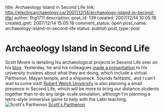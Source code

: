 title: Archaeology Island in Second Life
link: http://electricarchaeology.ca/2007/12/14/archaeology-island-in-second-life/
author: fhg1711
description: 
post_id: 139
created: 2007/12/14 10:05:18
created_gmt: 2007/12/14 15:05:18
comment_status: open
post_name: archaeology-island-in-second-life
status: publish
post_type: post

# Archaeology Island in Second Life

Scott Moore is detailing his archaeological projects in Second Life over on his [blog](http://ancienthistory.typepad.com/ancient_history_ramblings/). Yesterday, he and his colleagues [made a presentation](http://ancienthistory.typepad.com/ancient_history_ramblings/2007/12/sl-demo.html) to his university trustees about what they are doing, which include a virtual Parthenon, Mayan temple, and a shipwreck. Sounds fantastic, and I can't wait to come visit! [Robert Welch University](http://www.robertwelchuniversity.org) is also planning a small presence in Second Life, which will be more to bring our distance students together than to do any large-scale simulation, although I'm planning a tetris-style immersive game to help with the Latin teaching. ![Scott's Parthenon](http://ancienthistory.typepad.com/ancient_history_ramblings/images/2007/12/11/athena_parthenos_001.jpg) [Scott's Parthenon](http://ancienthistory.typepad.com/ancient_history_ramblings/2007/12/back-to-sl.html)